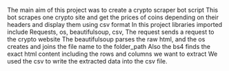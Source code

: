 The main aim of this project was to create a crypto scraper bot script 
This bot scrapes one crypto site and get the prices of coins depending on their headers and display them using csv format
In this project libraries imported include
Requests, os, beautifulsoup, csv, 
The request sends a request to the crypto website 
The beautifulsoup parses the raw html, and the os creates and joins the file name to the folder_path
Also the bs4 finds the exact html content including the rows and columns we want to extract 
We used the csv to write the extracted data into the csv file. 
